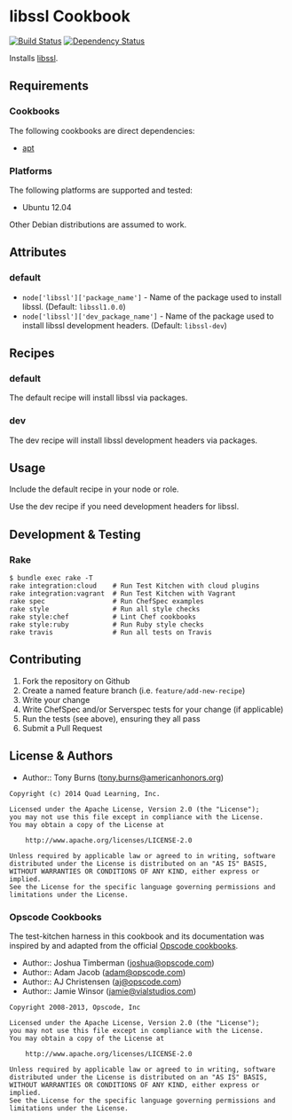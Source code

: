 # libssl Cookbook

[![Build Status](https://travis-ci.org/americanhonors/chef-libssl.svg?branch=master)][build-status]
[![Dependency Status](https://gemnasium.com/americanhonors/chef-libssl.svg)][dependency-status]

Installs [libssl][libssl].

## Requirements

### Cookbooks

The following cookbooks are direct dependencies:

* [apt][apt-cookbook]

### Platforms

The following platforms are supported and tested:

* Ubuntu 12.04

Other Debian distributions are assumed to work.

## Attributes

### default

* `node['libssl']['package_name']` - Name of the package used to install libssl. (Default: `libssl1.0.0`)
* `node['libssl']['dev_package_name']` - Name of the package used to install libssl development headers. (Default: `libssl-dev`)

## Recipes

### default

The default recipe will install libssl via packages.

### dev

The dev recipe will install libssl development headers via packages.

## Usage

Include the default recipe in your node or role.

Use the dev recipe if you need development headers for libssl.

## Development & Testing

### Rake

    $ bundle exec rake -T
    rake integration:cloud    # Run Test Kitchen with cloud plugins
    rake integration:vagrant  # Run Test Kitchen with Vagrant
    rake spec                 # Run ChefSpec examples
    rake style                # Run all style checks
    rake style:chef           # Lint Chef cookbooks
    rake style:ruby           # Run Ruby style checks
    rake travis               # Run all tests on Travis

## Contributing

1. Fork the repository on Github
2. Create a named feature branch (i.e. `feature/add-new-recipe`)
3. Write your change
4. Write ChefSpec and/or Serverspec tests for your change (if applicable)
5. Run the tests (see above), ensuring they all pass
6. Submit a Pull Request

## License & Authors

* Author:: Tony Burns (<tony.burns@americanhonors.org>)

```text
Copyright (c) 2014 Quad Learning, Inc.

Licensed under the Apache License, Version 2.0 (the "License");
you may not use this file except in compliance with the License.
You may obtain a copy of the License at

    http://www.apache.org/licenses/LICENSE-2.0

Unless required by applicable law or agreed to in writing, software
distributed under the License is distributed on an "AS IS" BASIS,
WITHOUT WARRANTIES OR CONDITIONS OF ANY KIND, either express or implied.
See the License for the specific language governing permissions and
limitations under the License.
```

### Opscode Cookbooks

The test-kitchen harness in this cookbook and its documentation was inspired by
and adapted from the official [Opscode cookbooks][opscode-cookbooks].

* Author:: Joshua Timberman (<joshua@opscode.com>)
* Author:: Adam Jacob (<adam@opscode.com>)
* Author:: AJ Christensen (<aj@opscode.com>)
* Author:: Jamie Winsor (<jamie@vialstudios.com>)

```text
Copyright 2008-2013, Opscode, Inc

Licensed under the Apache License, Version 2.0 (the "License");
you may not use this file except in compliance with the License.
You may obtain a copy of the License at

    http://www.apache.org/licenses/LICENSE-2.0

Unless required by applicable law or agreed to in writing, software
distributed under the License is distributed on an "AS IS" BASIS,
WITHOUT WARRANTIES OR CONDITIONS OF ANY KIND, either express or implied.
See the License for the specific language governing permissions and
limitations under the License.
```

[build-status]: https://travis-ci.org/americanhonors/chef-libssl
[dependency-status]: https://gemnasium.com/americanhonors/chef-libssl
[libssl]: https://www.openssl.org/
[apt-cookbook]: https://github.com/opscode-cookbooks/apt
[opscode-cookbooks]: https://github.com/opscode-cookbooks
